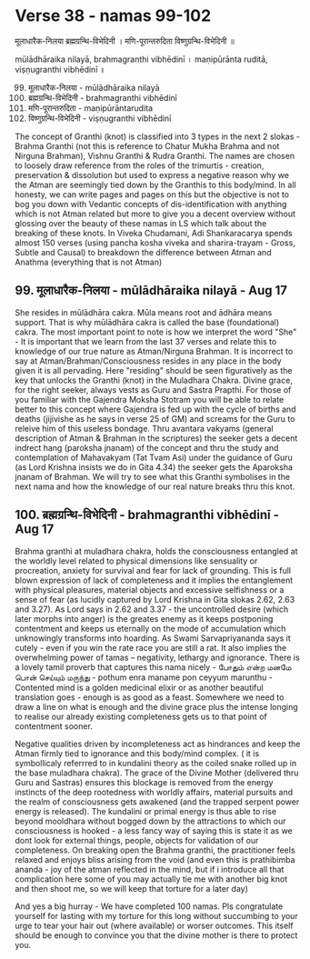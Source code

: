 # Verse 38 - namas 99-102

मूलाधारैक-निलया ब्रह्मग्रन्थि-विभेदिनी ।
मणि-पूरान्तरुदिता विष्णुग्रन्थि-विभेदिनी ॥

mūlādhāraika nilayā, brahmagranthi vibhēdinī ।
maṇipūrānta ruditā, viṣṇugranthi vibhēdinī ॥

99. मूलाधारैक-निलया - mūlādhāraika nilayā
100. ब्रह्मग्रन्थि-विभेदिनी - brahmagranthi vibhēdinī
101. मणि-पूरान्तरुदिता - maṇipūrāntarudita
102. विष्णुग्रन्थि-विभेदिनी - viṣṇugranthi vibhēdinī

The concept of Granthi (knot) is classified into 3 types in the next 2 slokas - Brahma Granthi (not this is reference to Chatur Mukha Brahma and not Nirguna Brahman), Vishnu Granthi & Rudra Granthi.  The names are chosen to loosely draw reference from the roles of the trimurtis - creation, preservation & dissolution but used to express a negative reason why we the Atman are seemingly tied down by the Granthis to this body/mind. In all honesty, we can write pages and pages on this but the objective is not to bog you down with Vedantic concepts of dis-identification with anything which is not Atman related but more to give you a decent overview without glossing over the beauty of these namas in LS which talk about the breaking of these knots. In Viveka Chudamani, Adi Shankaracarya spends almost 150 verses (using pancha kosha viveka and sharira-trayam - Gross, Subtle and Causal) to breakdown the difference between Atman and Anathma (everything that is not Atman)

## 99. मूलाधारैक-निलया - mūlādhāraika nilayā - Aug 17

She resides in mūlādhāra cakra. Mūla means root and ādhāra means support. That is why mūlādhāra cakra is called the base (foundational) cakra. The most important point to note is how we interpret the word "She" - It is important that we learn from the last 37 verses and relate this to knowledge of our true nature as Atman/Nirguna Brahman.  It is incorrect to say at Atman/Brahman/Consciousness resides in any place in the body given it is all pervading. Here "residing" should be seen figuratively as the key that unlocks the Granthi (knot) in the Muladhara Chakra. Divine grace, for the right seeker, always vests as Guru and Sastra Prapthi. For those of you familiar with the Gajendra Moksha Stotram you will be able to relate better to this concept where Gajendra is fed up with the cycle of births and deaths (jijivishe as he says in verse 25 of GM) and screams for the Guru to releive him of this useless bondage. Thru avantara vakyams (general description of Atman & Brahman in the scriptures) the seeker gets a decent indrect hang (paroksha jnanam) of the concept and thru the study and contemplation of Mahavakyam (Tat Tvam Asi) under the guidance of Guru (as Lord Krishna insists we do in Gita 4.34) the seeker gets the Aparoksha jnanam of Brahman. We will try to see what this Granthi symbolises in the next nama and how the knowledge of our real nature breaks thru this knot. 

## 100. ब्रह्मग्रन्थि-विभेदिनी - brahmagranthi vibhēdinī - Aug 17

Brahma granthi at muladhara chakra, holds the consciousness entangled at the worldly level related to physical dimensions like sensuality or procreation, anxiety for survival and fear for lack of grounding. This is full blown expression of lack of completeness and  it implies the entanglement with physical pleasures, material objects and excessive selfishness or a sense of fear (as lucidly captured by Lord Krishna in Gita slokas 2.62, 2.63 and 3.27). As Lord says in 2.62 and 3.37 - the uncontrolled desire (which later morphs into anger) is the greates enemy as it keeps postponing contentment and keeps us eternally on the mode of accumulation which unknowingly transforms into hoarding. As Swami Sarvapriyananda says it cutely - even if you win the rate race you are still a rat. It also implies the overwhelming power of tamas – negativity, lethargy and ignorance. There is a lovely tamil proverb that captures this nama nicely - போதும் என்ற மனமே பொன் செய்யும் மருந்து - pothum enra maname pon ceyyum marunthu - Contented mind is a golden medicinal elixir or as another beautiful translation goes - enough is as good as a feast. Somewhere we need to draw a line on what is enough and the divine grace plus the intense longing to realise our already existing completeness gets us to that point of contentment sooner. 

Negative qualities driven by incompleteness act as hindrances and keep the Atman firmly tied to ignorance and this body/mind complex. ( it is symbollicaly referrred to in kundalini theory as the coiled snake rolled up in the base muladhara chakra). The grace of the Divine Mother (delivered thru Guru and Sastras) ensures this blockage is removed from the energy instincts of the deep rootedness with worldly affairs, material pursuits and the realm of consciousness gets awakened (and the trapped serpent power energy is released). The kundalini or primal energy is thus able to rise beyond mooldhara  without bogged down by the attractions to which our consciousness is hooked - a less fancy way of saying this is state it as we dont look for external things, people, objects for validation of our completeness. On breaking open the Brahma granthi, the practitioner feels relaxed and enjoys bliss arising from the void (and even this is prathibimba ananda - joy of the atman reflected in the mind, but if i introduce all that complication here some of you may actually tie me with another big knot and then shoot me, so we will keep that torture for a later day) 

And yes a big hurray - We have completed 100 namas. Pls congratulate yourself for lasting with my torture for this long without succumbing to your urge to tear your hair out (where available) or worser outcomes. This itself should be enough to convince you that the divine mother is there to protect you. 







